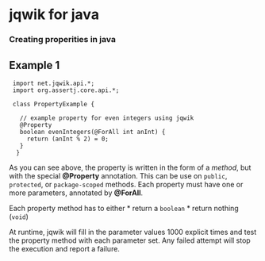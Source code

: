 # jqwik for java

### Creating properities in java 
## Example 1
```
 import net.jqwik.api.*;
 import org.assertj.core.api.*;

 class PropertyExample {

   // example property for even integers using jqwik
   @Property
   boolean evenIntegers(@ForAll int anInt) {
     return (anInt % 2) = 0;
   }
  }
```
As you can see above, the property is written in the form of a *method*, but with the special __@Property__ annotation. This
can be use on `public`, `protected`, or `package-scoped` methods. Each property must have one or more parameters, annotated
by __@ForAll__.  

Each property method has to either
    * return a `boolean`
    * return nothing (`void`)

At runtime, jqwik will fill in the parameter values 1000 explicit times and test the property method with each parameter set.
Any failed attempt will stop the execution and report a failure.











